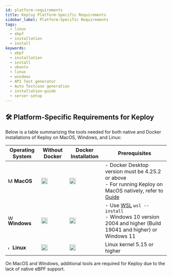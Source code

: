 ```yaml
---
id: platform-requirements
title: Keploy Platform-Specific Requirements
sidebar_label: Platform-Specific Requirements
tags:
  - linux
  - ebpf
  - installation
  - install
keywords:
  - ebpf
  - installation
  - install
  - ubuntu
  - linux
  - windows
  - API Test generator
  - Auto Testcase generation
  - installation-guide
  - server-setup
---
```


## 🛠️ Platform-Specific Requirements for Keploy

Below is a table summarizing the tools needed for both native and Docker installations of Keploy on MacOS, Windows, and
Linux:

| Operating System                                                                                                                                                                                                                                                                                              | Without Docker                                                                                                                  | Docker Installation                                                                                                             | Prerequisites                                                                                                                                                                            |
| ------------------------------------------------------------------------------------------------------------------------------------------------------------------------------------------------------------------------------------------------------------------------------------------------------------- | ------------------------------------------------------------------------------------------------------------------------------- | ------------------------------------------------------------------------------------------------------------------------------- | ---------------------------------------------------------------------------------------------------------------------------------------------------------------------------------------- |
| <img src="https://www.pngplay.com/wp-content/uploads/3/Apple-Logo-Transparent-Images.png" width="15" height="15" alt="MacOS" /> **MacOS**                                                                                                                                                                     | <img src="https://upload.wikimedia.org/wikipedia/en/b/ba/Red_x.svg" width="20" height="20" alt="Not Supported" />               | <img src="https://upload.wikimedia.org/wikipedia/commons/e/e5/Green_tick_pointed.svg" width="20" height="20" alt="Supported" /> | - Docker Desktop version must be 4.25.2 or above<br/> - For running Keploy on MacOS natively, refer to [Guide](/keploy-explained/mac-linux.md)                                           |
| <img src="https://upload.wikimedia.org/wikipedia/commons/5/5f/Windows_logo_-_2012.svg" width="15" height="15" alt="Windows" /> **Windows**                                                                                                                                                                    | <img src="https://upload.wikimedia.org/wikipedia/commons/e/e5/Green_tick_pointed.svg" width="20" height="20" alt="Supported" /> | <img src="https://upload.wikimedia.org/wikipedia/commons/e/e5/Green_tick_pointed.svg" width="20" height="20" alt="Supported" /> | - Use [WSL](https://learn.microsoft.com/en-us/windows/wsl/install#install-wsl-command) `wsl --install` <br/> - Windows 10 version 2004 and higher (Build 19041 and higher) or Windows 11 |
| <img src="https://th.bing.com/th/id/R.7802b52b7916c00014450891496fe04a?rik=r8GZM4o2Ch1tHQ&riu=http%3a%2f%2f1000logos.net%2fwp-content%2fuploads%2f2017%2f03%2fLINUX-LOGO.png&ehk=5m0lBvAd%2bzhvGg%2fu4i3%2f4EEHhF4N0PuzR%2fBmC1lFzfw%3d&risl=&pid=ImgRaw&r=0" width="10" height="10" alt="Linux" /> **Linux** | <img src="https://upload.wikimedia.org/wikipedia/commons/e/e5/Green_tick_pointed.svg" width="20" height="20" alt="Supported" /> | <img src="https://upload.wikimedia.org/wikipedia/commons/e/e5/Green_tick_pointed.svg" width="20" height="20" alt="Supported" /> | Linux kernel 5.15 or higher                                                                                                                                                              |

On MacOS and Windows, additional tools are required for Keploy due to the lack of native eBPF support.
